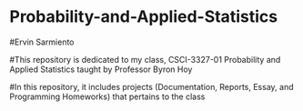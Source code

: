 # Probability-and-Applied-Statistics
#Ervin Sarmiento

#This repository is dedicated to my class, CSCI-3327-01 Probability and Applied Statistics taught by Professor Byron Hoy

#In this repository, it includes projects (Documentation, Reports, Essay, and Programming Homeworks) that pertains to the class
